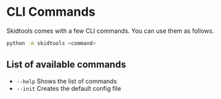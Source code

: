 # CLI Commands

Skidtools comes with a few CLI commands. You can use them as follows.

``` sh
python -m skidtools <command>
```

## List of available commands
- `--help`  Shows the list of commands
- `--init`  Creates the default config file

